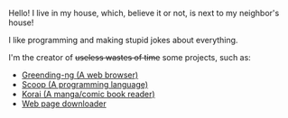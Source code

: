 Hello! I live in my house, which, believe it or not, is next to my neighbor's house!

I like programming and making stupid jokes about everything.

I'm the creator of ~~useless wastes of time~~ some projects, such as:
- <a href=https://github.com/DisableGraphics/greending-ng/> Greending-ng (A web browser) </a>
- <a href=https://github.com/DisableGraphics/Scoop/> Scoop (A programming language) </a>
- <a href=https://github.com/DisableGraphics/Korai> Korai (A manga/comic book reader) </a>
- <a href=https://github.com/DisableGraphics/web-page-downloader> Web page downloader </a>

<!---
DisableGraphics/DisableGraphics is a ✨ special ✨ repository because its `README.md` (this file) appears on your GitHub profile.
You can click the Preview link to take a look at your changes.
--->
